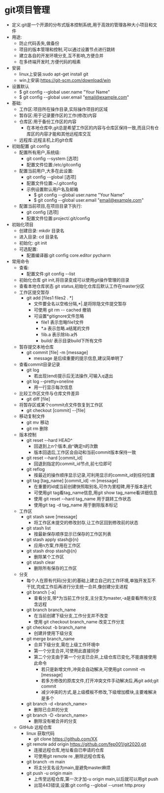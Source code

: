 # git项目管理  
- 定义:git是一个开源的分布式版本控制系统,用于高效的管理各种大小项目和文件  
- 用途:  
    - 防止代码丢失,做备份  
    - 项目的版本管理和控制,可以通过设置节点进行跳转  
    - 建立各自的开发环境分支,互不影响,方便合并  
    - 在多终端开发时,方便代码的相素
- 安装
    - linux上安装:sudo apt-get install git 
    - win上安装:https://git-scm.com/download/win 
- 设置默认
    - $ git config --global user.name "Your Name"  
    - $ git config --global user.email "email@example.com"  
- 基础:  
    - 工作区:项目所在操作目录,实际操作项目的区域  
    - 暂存区:用于记录要作区的工作(修改)内容  
    - 仓库区:用于备份工作区的内容  
        - 在本地仓库中,git总是希望工作区的内容与仓库区保持一致,而且只有仓库区的内容才能和其他远程库交互  
    - 远程库:远程主机上的git仓库  
- 初始配置 git config  
    - 配置所有用户,系统级:   
        - git config --system [选项]  
        - 配置文件位置:/etc/gitconfig  
    - 配置当前用户,大多在此设置:  
        - git config --global [选项]  
        - 配置文件位置:~/.gitconfig  
        - 示例设置默认用户名及邮箱  
            - $ git config --global user.name "Your Name"  
            - $ git config --global user.email "email@example.com"  
    - 配置当前项目,在项目目录下执行:  
        - git config [选项]  
        - 配置文件位置:project/.git/config  
- 初始化项目  
    - 创建目录: mkdir 目录名  
    - 进入目录: cd 目录名  
    - 初始化: git init  
    - 可选配置:
        - 配置编译器:git config core.editor pycharm  
- 常用命令  
    - 查看:
        - 配置文件:git config --list 
    - 初始化仓库 git init,将目录变成可以使用git操作管理的目录  
    - 查看本地仓库状态 git status,初始化仓库后默认工作在master分区  
    - 工作区提交暂存  
        - git add [files1 files2 . *] 
            - 文件要全名以空格分隔,*|.是将除隐文件提交暂存  
            - 可使用 git rm -- cached <files1> 撤销 
            - 可设置*gitignore文件忽略  
                - file1 表示忽略file1文件  
                - *.a 表示忽略.a结尾的文件  
                - !lib.a 表示除lib.a外  
                - build/ 表示目录build下所有文件  
    - 暂存提交本地仓库  
        - git commit [file] -m [message] 
            - message 是后续重要的提示信息,建议简单明了  
    - 查看commit目录记录  
        - git log  
            - 若出现(end)提示后无法操作,可输入q退出
        - git log --pretty=oneline 
            - 用一行显示每次信息
    - 比较工作区文件与仓库文件差异  
        - git diff [file]  
    - 将暂存区或某个commit点文件恢复到工作区  
        - git checkout [commit] --[file]  
    - 移动复制文件  
        - git mv <file> 移动 
        - git rm <file> 删除  
    - 版本控制  
        - git reset --hard HEAD^ 
            - 回退到上n个版本,由^确定n的次数  
            - 版本回退后,工作区会自动和当前commit版本保持一致  
        - git reset --hard [commit_id]  
            - 回退到指定的commit_id节点,前七位即可  
        - git reflog 
            - 按最近的操作顺序显示记录,可利用显示的commit_id到任何位置
        - git tag [tag\_name] [commit_id] -m [message] 
            - 在重要的id或当前创建快照取别名,可作为里程碑,用于版本迭代  
            - 可使用git tag看tag\_name信息,用git show tag_name看详细信息  
            - 使用 git reset --hard tag_name 用于跳转工作状态  
            - 使用git tag -d tag_name 用于删除版本标记  
    - 工作区  
        - git stash save [message]  
            - 将工作区未提交的修改封存,让工作区回到修改前的状态  
        - git stash list  
            - 按最新保存顺序显示已保存的工作区列表  
        - git stash apply stash@{n}  
            - 应用n方案,作用在工作区 
        - git stash drop stash@{n}  
            - 删除某个工作区 
        - git stash clear 
            - 删除所有保存的工作区 
    - 分支 
        - 每个人在原有代码(分支)的基础上建立自己的工作环境,单独开发互不干扰,完成工作后再进行分支统一合并,像创建分支进程  
        - git branch [-a]  
            - 查看分支,带*为当前工作分支,主分支为master,-a是查看所有分支含远程 
        - git branch  branch_name 
            - 在当前创建下级分支,工作分支并不改变
            - 使用 git checkout branch_name 改变工作分支  
        - git checkout -b branch_name  
            - 创建并使用下级分支 
        - git merge branch_name 
            - 合并下级分支,需在上级工作环境中 
            - 第一个分支合并,可使用此直接同步 
            - 第二个分支由于第一个分支已合并,上级仓库已变化,不能直接使用此命令 
                - 若只是新增文件,冲突会自动解决,可使用git commit <file> -m [message]
                - 若多方修改的原库文件,打开冲突文件手动解决后,再git add;git commit  
                - 减少冲突的方式,是上级模板不修改,下级增加模块,主要难解决是多个
        - git branch -d <branch_name>  
            - 删除已合并的分支  
        - git branch -D <branch_name>  
            - 删除没有被合并的分支 
    - GitHub 远程仓库 
        - linux 获取代码  
            - git clone https://github.com/XX 
        - git remote add origin https://github.com/fep001/git2020.git 
            - 连接远程仓库,地址看自已申请的仓库
            - 可使用git remote re <origin>,删除远程仓库名  
        - git branch -m main 
            - 将主分支名设为main,是避免master麻烦
        - git push -u origin main
            - 上传至远程仓库,第一次才加-u origin main,以后就可以用git push 
            - 出现443错误,设置:git config --global --unset http.proxy
